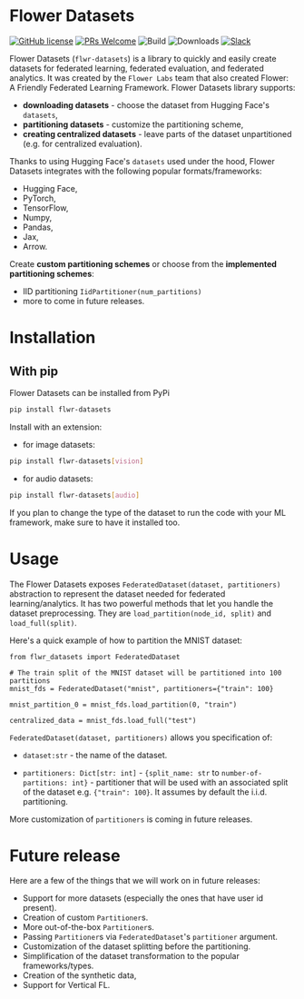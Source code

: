 # Flower Datasets

[![GitHub license](https://img.shields.io/github/license/adap/flower)](https://github.com/adap/flower/blob/main/LICENSE)
[![PRs Welcome](https://img.shields.io/badge/PRs-welcome-brightgreen.svg)](https://github.com/adap/flower/blob/main/CONTRIBUTING.md)
![Build](https://github.com/adap/flower/actions/workflows/framework.yml/badge.svg)
![Downloads](https://pepy.tech/badge/flwr)
[![Slack](https://img.shields.io/badge/Chat-Slack-red)](https://flower.dev/join-slack)

Flower Datasets (`flwr-datasets`) is a library to quickly and easily create datasets for federated learning, federated evaluation, and federated analytics. It was created by the `Flower Labs` team that also created Flower: A Friendly Federated Learning Framework. 
Flower Datasets library supports:
* **downloading datasets** - choose the dataset from Hugging Face's `datasets`,
* **partitioning datasets** - customize the partitioning scheme,
* **creating centralized datasets** - leave parts of the dataset unpartitioned (e.g. for centralized evaluation).

Thanks to using Hugging Face's `datasets` used under the hood, Flower Datasets integrates with the following popular formats/frameworks:
* Hugging Face,
* PyTorch, 
* TensorFlow, 
* Numpy, 
* Pandas, 
* Jax,
* Arrow.

Create **custom partitioning schemes** or choose from the **implemented partitioning schemes**:
* IID partitioning `IidPartitioner(num_partitions)`
* more to come in future releases.

# Installation

## With pip

Flower Datasets can be installed from PyPi

```bash
pip install flwr-datasets
```

Install with an extension:

* for image datasets:

```bash
pip install flwr-datasets[vision]
```

* for audio datasets:

```bash
pip install flwr-datasets[audio]
```

If you plan to change the type of the dataset to run the code with your ML framework, make sure to have it installed too.

# Usage

The Flower Datasets exposes `FederatedDataset(dataset, partitioners)` abstraction to represent the dataset needed for federated learning/analytics. It has two powerful methods that let you handle the dataset preprocessing. They are `load_partition(node_id, split)` and `load_full(split)`.

Here's a quick example of how to partition the MNIST dataset:

```
from flwr_datasets import FederatedDataset

# The train split of the MNIST dataset will be partitioned into 100 partitions
mnist_fds = FederatedDataset("mnist", partitioners={"train": 100}

mnist_partition_0 = mnist_fds.load_partition(0, "train")

centralized_data = mnist_fds.load_full("test")
```

`FederatedDataset(dataset, partitioners)` allows you specification of:

* `dataset:str` - the name of the dataset.

* `partitioners: Dict[str: int]` - `{split_name: str` to `number-of-partitions: int}` - partitioner that will be used with an associated split of the dataset e.g. `{"train": 100}`. It assumes by default the i.i.d. partitioning.

More customization of `partitioners` is coming in future releases. 

# Future release

Here are a few of the things that we will work on in future releases:

* Support for more datasets (especially the ones that have user id present).
* Creation of custom `Partitioner`s.
* More out-of-the-box `Partitioner`s.
* Passing `Partitioner`s via `FederatedDataset`'s `partitioner` argument. 
* Customization of the dataset splitting before the partitioning.
* Simplification of the dataset transformation to the popular frameworks/types.
* Creation of the synthetic data,
* Support for Vertical FL.
